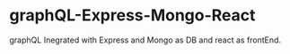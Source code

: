 # graphQL-Express-Mongo-React
graphQL Inegrated with Express and Mongo as DB and react as frontEnd.

